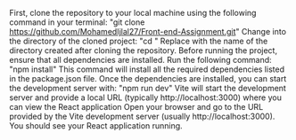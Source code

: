 First, clone the repository to your local machine using the following command in your terminal: "git clone https://github.com/MohamedIjlal27/Front-end-Assignment.git"
Change into the directory of the cloned project: "cd <project-directory>" Replace <project-directory> with the name of the directory created after cloning the repository.
Before running the project, ensure that all dependencies are installed. Run the following command: "npm install" This command will install all the required dependencies listed in the package.json file.
Once the dependencies are installed, you can start the development server with: "npm run dev"
Vite will start the development server and provide a local URL (typically http://localhost:3000) where you can view the React application
Open your browser and go to the URL provided by the Vite development server (usually http://localhost:3000). You should see your React application running.
